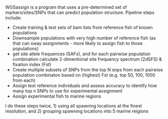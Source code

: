 WGSassign is a program that uses a pre-determined set of markers/sites/SNPs that can predict population structure. Pipeline steps include: 

- Create training & test sets of bam lists from reference fish of known populations  
- Downsample populations with very high number of reference fish (as that can sway assignments - more likely to assign fish to those populations)    
- get site allele frequences (SAFs), and for each pairwise population combination calculate 2-dimentional site frequency spectrum (2dSFS) & fixation index (Fst)     
- Create multiple subsets of SNPs from the top N snps from each pairwise population combinaton based on (highest) Fst (e.g. top 50, 100, 1000 from each)  
- Assign test reference individuals and assess accuracy to identify how many top n SNPs to use for experimental assignment    
- Assign experimental fish to marine regions  

I do these steps twice, 1) using all spawning locations at the finest resolution, and 2) grouping spawning locations into 5 marine reigions  
